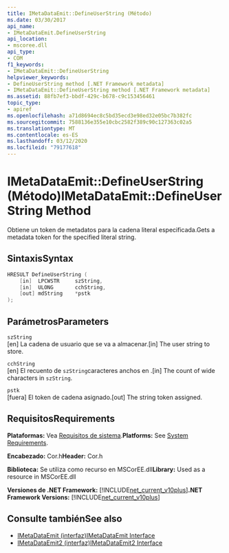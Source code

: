 ```yaml
---
title: IMetaDataEmit::DefineUserString (Método)
ms.date: 03/30/2017
api_name:
- IMetaDataEmit.DefineUserString
api_location:
- mscoree.dll
api_type:
- COM
f1_keywords:
- IMetaDataEmit::DefineUserString
helpviewer_keywords:
- DefineUserString method [.NET Framework metadata]
- IMetaDataEmit::DefineUserString method [.NET Framework metadata]
ms.assetid: 88fb7ef3-bbdf-429c-b678-c9c153456461
topic_type:
- apiref
ms.openlocfilehash: a71d8694ec8c5bd35ecd3e98ed32e05bc7b382fc
ms.sourcegitcommit: 7588136e355e10cbc2582f389c90c127363c02a5
ms.translationtype: MT
ms.contentlocale: es-ES
ms.lasthandoff: 03/12/2020
ms.locfileid: "79177618"
---
```

# <a name="imetadataemitdefineuserstring-method"></a><span data-ttu-id="c37a3-102">IMetaDataEmit::DefineUserString (Método)</span><span class="sxs-lookup"><span data-stu-id="c37a3-102">IMetaDataEmit::DefineUserString Method</span></span>
<span data-ttu-id="c37a3-103">Obtiene un token de metadatos para la cadena literal especificada.</span><span class="sxs-lookup"><span data-stu-id="c37a3-103">Gets a metadata token for the specified literal string.</span></span>  
  
## <a name="syntax"></a><span data-ttu-id="c37a3-104">Sintaxis</span><span class="sxs-lookup"><span data-stu-id="c37a3-104">Syntax</span></span>  
  
```cpp  
HRESULT DefineUserString (
    [in]  LPCWSTR     szString,
    [in]  ULONG       cchString,
    [out] mdString    *pstk
);  
```  
  
## <a name="parameters"></a><span data-ttu-id="c37a3-105">Parámetros</span><span class="sxs-lookup"><span data-stu-id="c37a3-105">Parameters</span></span>  
 `szString`  
 <span data-ttu-id="c37a3-106">[en] La cadena de usuario que se va a almacenar.</span><span class="sxs-lookup"><span data-stu-id="c37a3-106">[in] The user string to store.</span></span>  
  
 `cchString`  
 <span data-ttu-id="c37a3-107">[en] El recuento de `szString`caracteres anchos en .</span><span class="sxs-lookup"><span data-stu-id="c37a3-107">[in] The count of wide characters in `szString`.</span></span>  
  
 `pstk`  
 <span data-ttu-id="c37a3-108">[fuera] El token de cadena asignado.</span><span class="sxs-lookup"><span data-stu-id="c37a3-108">[out] The string token assigned.</span></span>  
  
## <a name="requirements"></a><span data-ttu-id="c37a3-109">Requisitos</span><span class="sxs-lookup"><span data-stu-id="c37a3-109">Requirements</span></span>  
 <span data-ttu-id="c37a3-110">**Plataformas:** Vea [Requisitos de sistema](../../../../docs/framework/get-started/system-requirements.md).</span><span class="sxs-lookup"><span data-stu-id="c37a3-110">**Platforms:** See [System Requirements](../../../../docs/framework/get-started/system-requirements.md).</span></span>  
  
 <span data-ttu-id="c37a3-111">**Encabezado:** Cor.h</span><span class="sxs-lookup"><span data-stu-id="c37a3-111">**Header:** Cor.h</span></span>  
  
 <span data-ttu-id="c37a3-112">**Biblioteca:** Se utiliza como recurso en MSCorEE.dll</span><span class="sxs-lookup"><span data-stu-id="c37a3-112">**Library:** Used as a resource in MSCorEE.dll</span></span>  
  
 <span data-ttu-id="c37a3-113">**Versiones de .NET Framework:** [!INCLUDE[net_current_v10plus](../../../../includes/net-current-v10plus-md.md)]</span><span class="sxs-lookup"><span data-stu-id="c37a3-113">**.NET Framework Versions:** [!INCLUDE[net_current_v10plus](../../../../includes/net-current-v10plus-md.md)]</span></span>  
  
## <a name="see-also"></a><span data-ttu-id="c37a3-114">Consulte también</span><span class="sxs-lookup"><span data-stu-id="c37a3-114">See also</span></span>

- [<span data-ttu-id="c37a3-115">IMetaDataEmit (interfaz)</span><span class="sxs-lookup"><span data-stu-id="c37a3-115">IMetaDataEmit Interface</span></span>](../../../../docs/framework/unmanaged-api/metadata/imetadataemit-interface.md)
- [<span data-ttu-id="c37a3-116">IMetaDataEmit2 (interfaz)</span><span class="sxs-lookup"><span data-stu-id="c37a3-116">IMetaDataEmit2 Interface</span></span>](../../../../docs/framework/unmanaged-api/metadata/imetadataemit2-interface.md)
